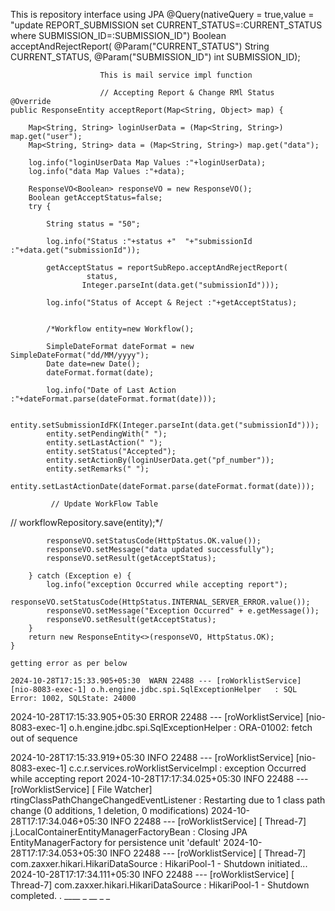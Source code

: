 This is repository interface using JPA
@Query(nativeQuery = true,value = "update REPORT_SUBMISSION set CURRENT_STATUS=:CURRENT_STATUS where SUBMISSION_ID=:SUBMISSION_ID")
   Boolean acceptAndRejectReport(
                        @Param("CURRENT_STATUS") String CURRENT_STATUS,
                        @Param("SUBMISSION_ID") int SUBMISSION_ID);


                        This is mail service impl function

                        // Accepting Report & Change RMl Status
    @Override
    public ResponseEntity acceptReport(Map<String, Object> map) {

        Map<String, String> loginUserData = (Map<String, String>) map.get("user");
        Map<String, String> data = (Map<String, String>) map.get("data");

        log.info("loginUserData Map Values :"+loginUserData);
        log.info("data Map Values :"+data);

        ResponseVO<Boolean> responseVO = new ResponseVO();
        Boolean getAcceptStatus=false;
        try {

            String status = "50";

            log.info("Status :"+status +"  "+"submissionId :"+data.get("submissionId"));

            getAcceptStatus = reportSubRepo.acceptAndRejectReport(
                     status,
                    Integer.parseInt(data.get("submissionId")));

            log.info("Status of Accept & Reject :"+getAcceptStatus);


            /*Workflow entity=new Workflow();

            SimpleDateFormat dateFormat = new SimpleDateFormat("dd/MM/yyyy");
            Date date=new Date();
            dateFormat.format(date);

            log.info("Date of Last Action :"+dateFormat.parse(dateFormat.format(date)));

            entity.setSubmissionIdFK(Integer.parseInt(data.get("submissionId")));
            entity.setPendingWith(" ");
            entity.setLastAction(" ");
            entity.setStatus("Accepted");
            entity.setActionBy(loginUserData.get("pf_number"));
            entity.setRemarks(" ");
            entity.setLastActionDate(dateFormat.parse(dateFormat.format(date)));

             // Update WorkFlow Table
//            workflowRepository.save(entity);*/

            responseVO.setStatusCode(HttpStatus.OK.value());
            responseVO.setMessage("data updated successfully");
            responseVO.setResult(getAcceptStatus);

        } catch (Exception e) {
            log.info("exception Occurred while accepting report");
            responseVO.setStatusCode(HttpStatus.INTERNAL_SERVER_ERROR.value());
            responseVO.setMessage("Exception Occurred" + e.getMessage());
            responseVO.setResult(getAcceptStatus);
        }
        return new ResponseEntity<>(responseVO, HttpStatus.OK);
    }

    getting error as per below

    2024-10-28T17:15:33.905+05:30  WARN 22488 --- [roWorklistService] [nio-8083-exec-1] o.h.engine.jdbc.spi.SqlExceptionHelper   : SQL Error: 1002, SQLState: 24000
2024-10-28T17:15:33.905+05:30 ERROR 22488 --- [roWorklistService] [nio-8083-exec-1] o.h.engine.jdbc.spi.SqlExceptionHelper   : ORA-01002: fetch out of sequence

2024-10-28T17:15:33.919+05:30  INFO 22488 --- [roWorklistService] [nio-8083-exec-1] c.c.r.services.roWorklistServiceImpl     : exception Occurred while accepting report
2024-10-28T17:17:34.025+05:30  INFO 22488 --- [roWorklistService] [   File Watcher] rtingClassPathChangeChangedEventListener : Restarting due to 1 class path change (0 additions, 1 deletion, 0 modifications)
2024-10-28T17:17:34.046+05:30  INFO 22488 --- [roWorklistService] [       Thread-7] j.LocalContainerEntityManagerFactoryBean : Closing JPA EntityManagerFactory for persistence unit 'default'
2024-10-28T17:17:34.053+05:30  INFO 22488 --- [roWorklistService] [       Thread-7] com.zaxxer.hikari.HikariDataSource       : HikariPool-1 - Shutdown initiated...
2024-10-28T17:17:34.111+05:30  INFO 22488 --- [roWorklistService] [       Thread-7] com.zaxxer.hikari.HikariDataSource       : HikariPool-1 - Shutdown completed.
  .   ____          _            __ _ _
